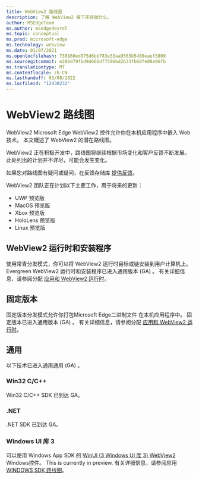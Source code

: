 ```yaml
---
title: WebView2 路线图
description: 了解 WebView2 接下来将做什么。
author: MSEdgeTeam
ms.author: msedgedevrel
ms.topic: conceptual
ms.prod: microsoft-edge
ms.technology: webview
ms.date: 01/07/2021
ms.openlocfilehash: 730160ed975d6bb783e33aa9563b5488eaef5809
ms.sourcegitcommit: e286d79fbd94666df7596bd2633fb60fe08e86fb
ms.translationtype: MT
ms.contentlocale: zh-CN
ms.lasthandoff: 03/08/2022
ms.locfileid: "12430232"
---
```

# <a name="webview2-roadmap"></a>WebView2 路线图

WebView2 Microsoft Edge WebView2 控件允许你在本机应用程序中嵌入 Web 技术。  本文概述了 WebView2 的潜在路线图。

WebView2 正在积极开发中，路线图将继续根据市场变化和客户反馈不断发展。  此处列出的计划并不详尽，可能会发生变化。

如果您对路线图有疑问或疑问，在反馈存储库 [提供反馈](https://github.com/MicrosoftEdge/WebViewFeedback)。

WebView2 团队正在计划以下主要工作，用于将来的更新：

* UWP 预览版
* MacOS 预览版
* Xbox 预览版
* HoloLens 预览版
* Linux 预览版


<!-- ====================================================================== -->
## <a name="webview2-runtime-and-installer"></a>WebView2 运行时和安装程序

使用常青分发模式，你可以将 WebView2 运行时目标或链安装到用户计算机上。  Evergreen WebView2 运行时和安装程序已进入通用版本 (GA) 。  有关详细信息，请参阅分配 [应用和 WebView2 运行时](concepts/distribution.md)。


<!-- ====================================================================== -->
## <a name="fixed-version"></a>固定版本

固定版本分发模式允许你打包Microsoft Edge二进制文件 <!--(a specific version of the WebView2 Runtime)--> 在本机应用程序中。  固定版本已进入通用版本 (GA) 。  有关详细信息，请参阅分配 [应用和 WebView2 运行时](concepts/distribution.md)。


<!-- ====================================================================== -->
## <a name="general-availability"></a>通用

以下技术已进入通用通用 (GA) 。

### <a name="win32-cc"></a>Win32 C/C++

Win32 C/C++ SDK 已到达 GA。

### <a name="net"></a>.NET

.NET SDK 已到达 GA。

### <a name="windows-ui-library-3"></a>Windows UI 库 3

可以使用 Windows App SDK 的 [WinUI (3 Windows UI 库 3) WebView2 ](/uwp/toolkits/winui3/index) Windows控件。  This is currently in preview. 有关详细信息，请参阅应用[WINDOWS SDK 路线图](https://github.com/microsoft/WindowsAppSDK/blob/main/docs/roadmap.md)。
